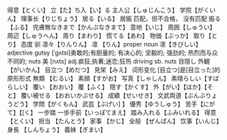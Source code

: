 得意【とくい】
立【た】ち入【い】る
主人公【しゅじんこう】
学院【がくいん】
理事长【りじちょう】
居る【いる】
居振 匹配，但不合格，
没有匹配
振る【ふる】
完膚無なきまで【かんぷなきまで】
意地【いじ】
周囲【しゅうい】
周辺【しゅうへん】
周り【まわり】
慌てる【あわ】
物価【ぶっか】
取り【とり】
态度
驯
凛々【りんりん】
凛 【りん】proper noun
凛【きびしい】adjective
gutsy   [ˈɡʌtsi]勇敢的;有胆量的; 有决心的; 坚毅的; 强劲的; 热烈而与众不同的; 
nuts    美 [nʌts]  adj.疯狂;执著;迷恋;狂热 driving sb. nuts
目隠し
外観 【がいかん】
目立つ【めだつ】
見栄【みえ】
词形变化 [目立つ]是[目立った]的原形形式
無類 【むるい】
素顔【すがお】
写真【しゃしん】
素晴らしい【すばらしい】
覆い 【おおい】
覆【ふく】
隠す【かくす】
外【がい】【ほか】【そと】
覆い被せる 【おおいかぶせる】
成績【せいせき】
文武両道【ぶんぶりょうどう】
学問【がくもん】
武芸【ぶげい] 】
優秀【ゆうしゅう】
苦手【にがて】【[く】
一步踏
一歩手前【いっぽてまえ】
踏み入れる【ふみいれる】
得意    【とくい】
担当 【たんとう】
家事 【かじ】
全般 【ぜんぱん】
饮事【いんじ】
身長 【しんちょう】
義妹【ぎまい】


